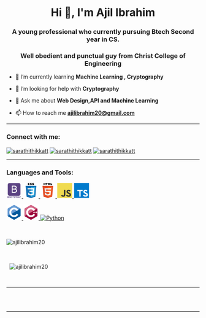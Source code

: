 
<h1 align="center">Hi 👋, I'm Ajil Ibrahim</h1>
<h3 align="center">A young professional who currently pursuing Btech Second year in CS.</h3>
<h3 align="center">Well obedient and punctual guy from Christ College of Engineering</h3>



- 🌱 I’m currently learning **Machine Learning , Cryptography**

- 🤝 I’m looking for help with **Cryptography**

- 💬 Ask me about **Web Design,API and Machine Learning**

- 📫 How to reach me **ajilibrahim20@gmail.com**
  
---


<h3 align="left">Connect with me:</h3>
<p align="left">
<a href="https://linkedin.com/in/ajilibrahim20" target="blank"><img align="center" src="https://raw.githubusercontent.com/rahuldkjain/github-profile-readme-generator/master/src/images/icons/Social/linked-in-alt.svg" alt="sarathithikkatt" height="30" width="40" /></a>
<a href="https://fb.com/ajil.ibrahim.16" target="blank"><img align="center" src="https://raw.githubusercontent.com/rahuldkjain/github-profile-readme-generator/master/src/images/icons/Social/facebook.svg" alt="sarathithikkatt" height="30" width="40" /></a>
<a href="https://instagram.com/ajilibrahim4567" target="blank"><img align="center" src="https://raw.githubusercontent.com/rahuldkjain/github-profile-readme-generator/master/src/images/icons/Social/instagram.svg" alt="sarathithikkatt" height="30" width="40" /></a>

</p>

---

<h3 align="left">Languages and Tools:</h3>
<p align="left">

<!-- WEB -->
<a href="https://getbootstrap.com" target="_blank"> <img src="https://raw.githubusercontent.com/devicons/devicon/master/icons/bootstrap/bootstrap-plain-wordmark.svg" alt="bootstrap" width="40" height="40"/> </a> 
<a href="https://www.w3schools.com/css/" target="_blank"> <img src="https://raw.githubusercontent.com/devicons/devicon/master/icons/css3/css3-original-wordmark.svg" alt="css3" width="40" height="40"/> </a> 
<a href="https://www.w3.org/html/" target="_blank"> <img src="https://raw.githubusercontent.com/devicons/devicon/master/icons/html5/html5-original-wordmark.svg" alt="html5" width="40" height="40"/> </a> 
<a href="https://developer.mozilla.org/en-US/docs/Web/JavaScript" target="_blank"> <img src="https://raw.githubusercontent.com/devicons/devicon/master/icons/javascript/javascript-original.svg" alt="javascript" width="40" height="40"/> </a> 
<a href="https://www.typescriptlang.org/" target="_blank"> <img src="https://raw.githubusercontent.com/devicons/devicon/master/icons/typescript/typescript-original.svg" alt="typescript" width="40" height="40"/> </a> 

<!-- Languages -->
<a href="https://www.cprogramming.com/" target="_blank"> <img src="https://raw.githubusercontent.com/devicons/devicon/master/icons/c/c-original.svg" alt="c" width="40" height="40"/> </a> 
<a href="https://www.w3schools.com/cpp/" target="_blank"> <img src="https://raw.githubusercontent.com/devicons/devicon/master/icons/cplusplus/cplusplus-original.svg" alt="cplusplus" width="40" height="40"/> </a> 
<a href="https://www.python.org" target="_blank"> <img alt="Python" width="40"  height="40" src="https://upload.wikimedia.org/wikipedia/commons/thumb/c/c3/Python-logo-notext.svg/768px-Python-logo-notext.svg.png"/> </a>




<br>
<p><img align="center" src="https://github-readme-stats.vercel.app/api/top-langs?username=ajilibrahim20&show_icons=true&theme=dark&locale=en&layout=compact" alt="ajilibrahim20" /></p>

<br>
<p>&nbsp
<img align="center" src="https://github-readme-stats.vercel.app/api?username=ajilibrahim20&show_icons=true&theme=dark&title_color=d9d9d9&text_color=dfdddd&locale=en" alt="ajilibrahim20" /></p>

<br>

---


  

<br>
<br>

---
